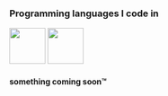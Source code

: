 
### Programming languages I code in

<img src="https://upload.wikimedia.org/wikipedia/commons/c/c3/Python-logo-notext.svg" width="64" height="64"> <img src="https://upload.wikimedia.org/wikipedia/en/3/30/Java_programming_language_logo.svg" width="64" height="64"> 

#### something coming soon™️




